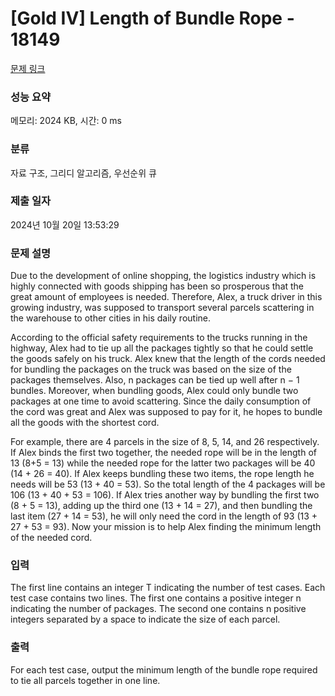 # [Gold IV] Length of Bundle Rope - 18149 

[문제 링크](https://www.acmicpc.net/problem/18149) 

### 성능 요약

메모리: 2024 KB, 시간: 0 ms

### 분류

자료 구조, 그리디 알고리즘, 우선순위 큐

### 제출 일자

2024년 10월 20일 13:53:29

### 문제 설명

<p>Due to the development of online shopping, the logistics industry which is highly connected with goods shipping has been so prosperous that the great amount of employees is needed. Therefore, Alex, a truck driver in this growing industry, was supposed to transport several parcels scattering in the warehouse to other cities in his daily routine.</p>

<p>According to the official safety requirements to the trucks running in the highway, Alex had to tie up all the packages tightly so that he could settle the goods safely on his truck. Alex knew that the length of the cords needed for bundling the packages on the truck was based on the size of the packages themselves. Also, n packages can be tied up well after n − 1 bundles. Moreover, when bundling goods, Alex could only bundle two packages at one time to avoid scattering. Since the daily consumption of the cord was great and Alex was supposed to pay for it, he hopes to bundle all the goods with the shortest cord.</p>

<p>For example, there are 4 parcels in the size of 8, 5, 14, and 26 respectively. If Alex binds the first two together, the needed rope will be in the length of 13 (8+5 = 13) while the needed rope for the latter two packages will be 40 (14 + 26 = 40). If Alex keeps bundling these two items, the rope length he needs will be 53 (13 + 40 = 53). So the total length of the 4 packages will be 106 (13 + 40 + 53 = 106). If Alex tries another way by bundling the first two (8 + 5 = 13), adding up the third one (13 + 14 = 27), and then bundling the last item (27 + 14 = 53), he will only need the cord in the length of 93 (13 + 27 + 53 = 93). Now your mission is to help Alex finding the minimum length of the needed cord.</p>

### 입력 

 <p>The first line contains an integer T indicating the number of test cases. Each test case contains two lines. The first one contains a positive integer n indicating the number of packages. The second one contains n positive integers separated by a space to indicate the size of each parcel.</p>

### 출력 

 <p>For each test case, output the minimum length of the bundle rope required to tie all parcels together in one line.</p>

